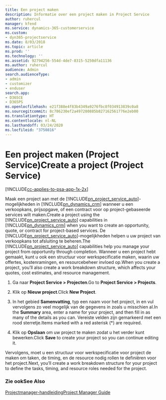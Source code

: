 ```yaml
---
title: Een project maken
description: Informatie over een project maken in Project Service
author: ruhercul
manager: kfend
ms.service: dynamics-365-customerservice
ms.custom:
- dyn365-projectservice
ms.date: 8/03/2018
ms.topic: article
ms.prod: ''
ms.technology: ''
ms.assetid: 92794256-554d-4de7-8315-5250dfa11136
ms.author: ruhercul
audience: Admin
search.audienceType:
- admin
- customizer
- enduser
search.app:
- D365CE
- D365PS
ms.openlocfilehash: e21f388e4f83b4349a9276fbc8f034913839c0a8
ms.sourcegitcommit: 8c786230ef2a497280885b827162561776e2eb00
ms.translationtype: HT
ms.contentlocale: nl-NL
ms.lasthandoff: 03/24/2020
ms.locfileid: "3750816"
---
```

# <a name="create-a-project-project-service"></a><span data-ttu-id="3dec8-103">Een project maken (Project Service)</span><span class="sxs-lookup"><span data-stu-id="3dec8-103">Create a project (Project Service)</span></span>

[!INCLUDE[cc-applies-to-psa-app-1x-2x](../includes/cc-applies-to-psa-app-1x-2x.md)]

<span data-ttu-id="3dec8-104">Maak een project aan met de [!INCLUDE[pn_project_service_auto](../includes/pn-project-service-auto.md)]-mogelijkheden in [!INCLUDE[pn_dynamics_crm](../includes/pn-dynamics-crm.md)] wanneer u een verkoopkans, prijsopgave, of een contract voor op project-gebaseerde services wilt maken.</span><span class="sxs-lookup"><span data-stu-id="3dec8-104">Create a project using the [!INCLUDE[pn_project_service_auto](../includes/pn-project-service-auto.md)] capabilities in [!INCLUDE[pn_dynamics_crm](../includes/pn-dynamics-crm.md)] when you want to create an opportunity, quote, or contract for project-based services.</span></span> <span data-ttu-id="3dec8-105">De [!INCLUDE[pn_project_service_auto](../includes/pn-project-service-auto.md)]-mogelijkheden helpen u uw project van verkoopkans tot afsluiting te beheren.</span><span class="sxs-lookup"><span data-stu-id="3dec8-105">The [!INCLUDE[pn_project_service_auto](../includes/pn-project-service-auto.md)] capabilities help you manage your project from opportunity through completion.</span></span> <span data-ttu-id="3dec8-106">Wanneer u een project hebt gemaakt, kunt u ook een structuur voor werkspecificatie maken, waarin uw offertes, kostenramingen, en resourcebeheer invloed op.</span><span class="sxs-lookup"><span data-stu-id="3dec8-106">When you create a project, you’ll also create a work breakdown structure, which affects your quotes, cost estimates, and resource management.</span></span>  
  
1.  <span data-ttu-id="3dec8-107">Ga naar **Project Service > Projecten**.</span><span class="sxs-lookup"><span data-stu-id="3dec8-107">Go to **Project Service > Projects**.</span></span>  
  
2.  <span data-ttu-id="3dec8-108">Klik op **Nieuw project**.</span><span class="sxs-lookup"><span data-stu-id="3dec8-108">Click **New Project**.</span></span>  
  
3.  <span data-ttu-id="3dec8-109">In het gebied **Samenvatting**, typ een naam voor het project, in en vul vervolgens zo veel mogelijk van de gegevens in zoals u misschien al.</span><span class="sxs-lookup"><span data-stu-id="3dec8-109">In the **Summary** area, enter a name for your project, and then fill in as many of the details as you can.</span></span> <span data-ttu-id="3dec8-110">Vereiste velden zijn gemarkeerd met een rood sterretje.</span><span class="sxs-lookup"><span data-stu-id="3dec8-110">Items marked with a red asterisk (\*) are required.</span></span>  
  
4.  <span data-ttu-id="3dec8-111">Klik op **Opslaan** om uw project te maken zodat u het verder kunt bewerken.</span><span class="sxs-lookup"><span data-stu-id="3dec8-111">Click **Save** to create your project so you can continue editing it.</span></span>  
  
<span data-ttu-id="3dec8-112">Vervolgens, moet u een structuur voor werkspecificatie voor project de maken om taken, de timing, en de resource nodig rollen te definiëren voor het project.</span><span class="sxs-lookup"><span data-stu-id="3dec8-112">Next, you’ll create a work breakdown structure for your project to define the tasks, timing, and resource roles needed for the project.</span></span>  
  
### <a name="see-also"></a><span data-ttu-id="3dec8-113">Zie ook</span><span class="sxs-lookup"><span data-stu-id="3dec8-113">See Also</span></span>  
 [<span data-ttu-id="3dec8-114">Projectmanager-handleiding</span><span class="sxs-lookup"><span data-stu-id="3dec8-114">Project Manager Guide</span></span>](../project-service/project-manager-guide.md)
